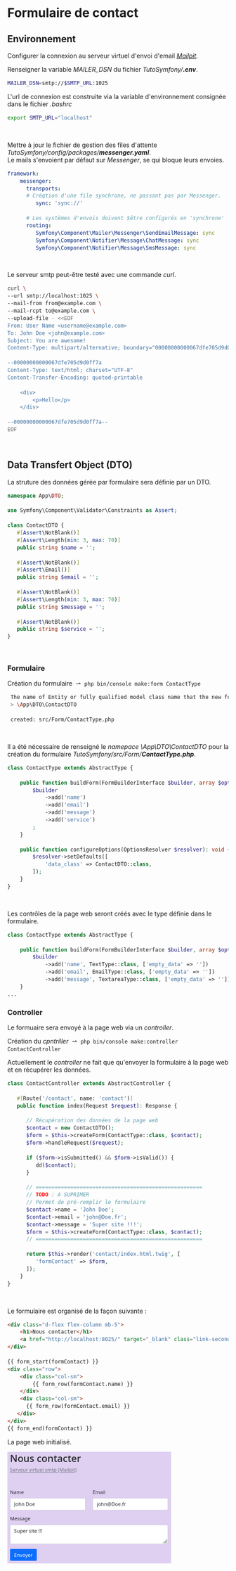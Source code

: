# Formulaire de contact


## Environnement


Configurer la connexion au serveur virtuel d'envoi d'email [*Mailpit*](http://localhost:8025/).


Renseigner la variable *MAILER_DSN* du fichier *TutoSymfony/**.env***.

```bash
MAILER_DSN=smtp://$SMTP_URL:1025
```

L'url de connexion est construite via la variable d'environnement consignée dans le fichier *.bashrc*

```bash
export SMTP_URL="localhost"
```

<br>

Mettre à jour le fichier de gestion des files d'attente  *TutoSymfony/config/packages/**messenger.yaml***.<br>
Le mails s'envoient par défaut sur *Messenger*, se qui bloque leurs envoies.

```yaml
framework:
    messenger:
      transports:
      # Créqtion d'une file synchrone, ne passant pas par Messenger.
         sync: 'sync://'

      # Les systèmes d'envois doivent $être configurés en 'synchrone'
      routing:
         Symfony\Component\Mailer\Messenger\SendEmailMessage: sync
         Symfony\Component\Notifier\Message\ChatMessage: sync
         Symfony\Component\Notifier\Message\SmsMessage: sync
```


<br>

Le serveur smtp peut-être testé avec une commande *curl*.

```bash
curl \
--url smtp://localhost:1025 \
--mail-from from@example.com \
--mail-rcpt to@example.com \
--upload-file - <<EOF
From: User Name <username@example.com>
To: John Doe <john@example.com>
Subject: You are awesome!
Content-Type: multipart/alternative; boundary="00000000000067dfe705d9d0ff7a"

--00000000000067dfe705d9d0ff7a
Content-Type: text/html; charset="UTF-8"
Content-Transfer-Encoding: quoted-printable

    <div>
        <p>Hello</p>
    </div>

--00000000000067dfe705d9d0ff7a--
EOF
```

<br>

## Data Transfert Object (DTO)

La struture des données gérée par formulaire sera définie par un DTO.

```php
namespace App\DTO;

use Symfony\Component\Validator\Constraints as Assert;

class ContactDTO {
   #[Assert\NotBlank()]
   #[Assert\Length(min: 3, max: 70)]
   public string $name = '';

   #[Assert\NotBlank()]
   #[Assert\Email()]
   public string $email = '';

   #[Assert\NotBlank()]
   #[Assert\Length(min: 3, max: 70)]
   public string $message = '';

   #[Assert\NotBlank()]
   public string $service = '';
}
```

<br>

### Formulaire

Création du formulaire &nbsp;&#8640;&nbsp; `php bin/console make:form ContactType`

```bash
 The name of Entity or fully qualified model class name that the new form will be bound to (empty for none):
 > \App\DTO\ContactDTO

 created: src/Form/ContactType.php
```

<br>

Il a été nécessaire de renseigné le *namepace* *\App\DTO\ContactDTO* pour la création du formulaire *TutoSymfony/src/Form/**ContactType.php***.

```php
class ContactType extends AbstractType {

    public function buildForm(FormBuilderInterface $builder, array $options): void {
        $builder
            ->add('name')
            ->add('email')
            ->add('message')
            ->add('service')
        ;
    }

    public function configureOptions(OptionsResolver $resolver): void {
        $resolver->setDefaults([
            'data_class' => ContactDTO::class,
        ]);
    }
}
```

<br>

Les contrôles de la page web seront créés avec le type définie dans le formulaire.

```php
class ContactType extends AbstractType {

    public function buildForm(FormBuilderInterface $builder, array $options): void {
        $builder
            ->add('name', TextType::class, ['empty_data' => ''])
            ->add('email', EmailType::class, ['empty_data' => ''])
            ->add('message', TextareaType::class, ['empty_data' => '']);
    }
...
```

### Controller

Le formuaire sera envoyé à la page web via un *controller*.

Création du *cpntriller* &nbsp;&#8640;&nbsp; `php bin/console make:controller ContactController`

Actuellement le *controller* ne fait que qu'envoyer la formulaire à la page web
et en récupérer les données.

```php
class ContactController extends AbstractController {

   #[Route('/contact', name: 'contact')]
   public function index(Request $request): Response {

      // Récupération des données de la page web
      $contact = new ContactDTO();
      $form = $this->createForm(ContactType::class, $contact);
      $form->handleRequest($request);

      if ($form->isSubmitted() && $form->isValid()) {
         dd($contact);
      }

      // =====================================================
      // TODO : A SUPRIMER
      // Permet de pré-remplir le formulaire
      $contact->name = 'John Doe';
      $contact->email = 'john@Doe.fr';
      $contact->message = 'Super site !!!';
      $form = $this->createForm(ContactType::class, $contact);
      // =====================================================

      return $this->render('contact/index.html.twig', [
         'formContact' => $form,
      ]);
    }
}
```

<br>

Le formulaire est organisé de la façon suivante :

```html
<div class="d-flex flex-column mb-5">
	<h1>Nous contacter</h1>
	<a href="http://localhost:8025/" target="_blank" class="link-secondary">Serveur virtuel smtp (Mailpit)</a>
</div>

{{ form_start(formContact) }}
<div class="row">
	<div class="col-sm">
		{{ form_row(formContact.name) }}
	</div>
	<div class="col-sm">
      {{ form_row(formContact.email) }}
   </div>
</div>
{{ form_end(formContact) }}
```

La page web initialisé.

![29](pic/29.png)
